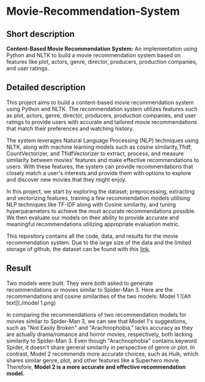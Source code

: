 # Movie-Recommendation-System

## Short description

**Content-Based Movie Recommendation System:** An implementation using Python and NLTK to build a movie recommendation system based on features like plot, actors, genre, director, producers, production companies, and user ratings.


## Detailed description


This project aims to build a content-based movie recommendation system using Python and NLTK. The recommendation system utilizes features such as plot, actors, genre, director, producers, production companies, and user ratings to provide users with accurate and tailored movie recommendations that match their preferences and watching history.

The system leverages Natural Language Processing (NLP) techniques using NLTK, along with machine learning models such as cosine similarity,Tfidf, CountVectorizer, and TfidfVectorizer to extract, process, and measure similarity between movies' features and make effective recommendations to users. With these features, the system can provide recommendations that closely match a user's interests and provide them with options to explore and discover new movies that they might enjoy.

In this project, we start by exploring the dataset; preprocessing, extracting and vectorizing features, training a few recommendation models utilising NLP techniques like TF-IDF along with Cosine similarity, and tuning hyperparameters to achieve the most accurate recommendations possible. We then evaluate our models on their ability to provide accurate and meaningful recommendations utilizing appropriate evaluation metric.

This repository contains all the code, data, and results for the movie recommendation system. Due to the large size of the data and the limited storage of github, the dataset can be found with this [link](https://drive.google.com/drive/folders/1ogZUmVyVTL6YmvZM3HTyNODzYTT3p8xm?usp=sharing).


## Result

Two models were built. They were both asked to generate recommendations or movies similar to Spider-Man 3. Here are the recommendations and cosine similarities of the two models:
Model 1
![Alt text](./model 1.png)


In comparing the recommendations of two recommendation models for movies similar to Spider-Man 3, we can see that Model 1's suggestions, such as "Not Easily Broken" and "Arachnophobia," lacks accuracy as they are actually drama/romance and horror movies, respectively, both lacking similarity to Spider-Man 3. Even though "Arachnophobia" contains keyword Spider, it doesn't share general similarity in perspective of genre or plot. In contrast, Model 2 recommends more accurate choices, such as Hulk, which shares similar genre, plot, and other features like a Superhero movie. Therefore, **Model 2 is a more accurate and effective recommendation model.**
